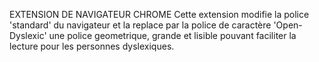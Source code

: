 EXTENSION DE NAVIGATEUR CHROME
Cette extension modifie la police 'standard' du navigateur et la replace par la police de caractère 'Open-Dyslexic'
une police geometrique, grande et lisible pouvant faciliter la lecture pour les personnes dyslexiques.
